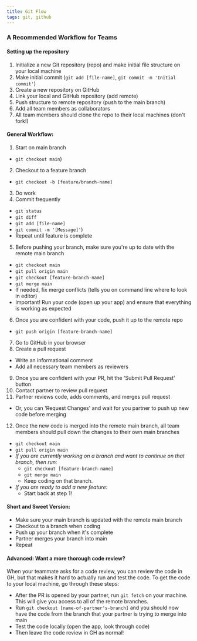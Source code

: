 ```yaml
---
title: Git Flow
tags: git, github
---
```


### A Recommended Workflow for Teams

#### Setting up the repository

1. Initialize a new Git repository (repo) and make initial file structure on your local machine
2. Make initial commit (`git add [file-name]`, `git commit -m 'Initial commit'`)
2. Create a new repository on GitHub
3. Link your local and GitHub repository (add remote)
4. Push structure to remote repository (push to the main branch)
5. Add all team members as collaborators
6. All team members should clone the repo to their local machines (don't fork!)

#### General Workflow:
1. Start on main branch
  - `git checkout main`)
2. Checkout to a feature branch
  - `git checkout -b [feature/branch-name]`
3. Do work
4. Commit frequently
  - `git status`
  - `git diff`
  - `git add [file-name]`
  - `git commit -m '[Message]'`)
  - Repeat until feature is complete
5. Before pushing your branch, make sure you're up to date with the remote main branch
  - `git checkout main`
  - `git pull origin main`
  - `git checkout [feature-branch-name]`
  - `git merge main`
  - If needed, fix merge conflicts (tells you on command line where to look in editor)
  - Important! Run your code (open up your app) and ensure that everything is working as expected
6. Once you are confident with your code, push it up to the remote repo
  - `git push origin [feature-branch-name]`
7. Go to GitHub in your browser
8. Create a pull request
  - Write an informational comment
  - Add all necessary team members as reviewers
9. Once you are confident with your PR, hit the 'Submit Pull Request' button
10. Contact partner to review pull request
11. Partner reviews code, adds comments, and merges pull request
  - Or, you can 'Request Changes' and wait for you partner to push up new code before merging
12. Once the new code is merged into the remote main branch, all team members should pull down the changes to their own main branches
- `git checkout main`
- `git pull origin main`
- *If you are currently working on a branch and want to continue on that branch, then run:*
  - `git checkout [feature-branch-name]`
  - `git merge main`
  - Keep coding on that branch.
- *If you are ready to add a new feature:*
  - Start back at step 1!

#### Short and Sweet Version:
- Make sure your main branch is updated with the remote main branch
- Checkout to a branch when coding
- Push up your branch when it's complete
- Partner merges your branch into main
- Repeat

#### Advanced: Want a more thorough code review?
When your teammate asks for a code review, you can review the code in GH, but that makes it hard to actually run and test the code. To get the code to your local machine, go through these steps:
- After the PR is opened by your partner, run `git fetch` on your machine. This will give you access to all of the remote branches.
- Run `git checkout [name-of-partner's-branch]` and you should now have the code from the branch that your partner is trying to merge into main
- Test the code locally (open the app, look through code)
- Then leave the code review in GH as normal!
